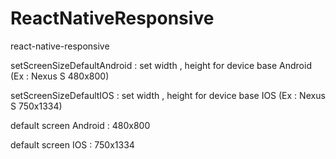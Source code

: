 # ReactNativeResponsive
react-native-responsive

setScreenSizeDefaultAndroid : set width , height for device base Android (Ex : Nexus S 480x800)

setScreenSizeDefaultIOS : set width , height for device base IOS (Ex : Nexus S 750x1334)

default screen Android : 480x800

default screen IOS : 750x1334

